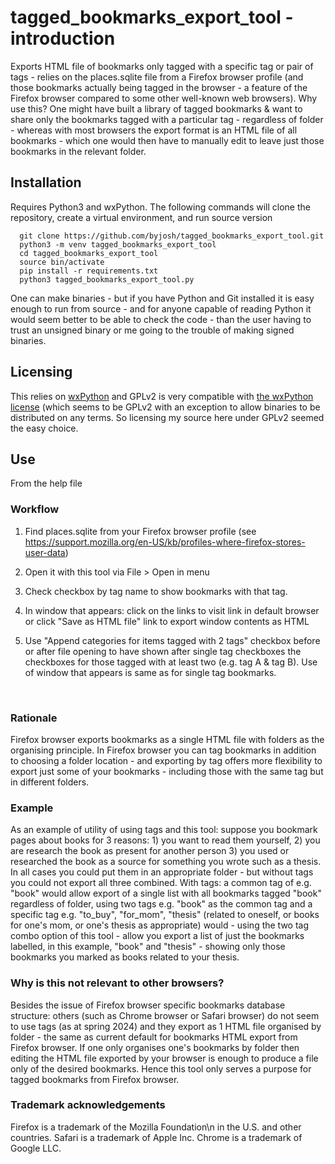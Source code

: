 # tagged_bookmarks_export_tool - introduction
Exports HTML file of bookmarks only tagged with a specific tag or pair of tags - relies on the places.sqlite file from a Firefox browser profile (and those bookmarks actually being tagged in the browser - a feature of the Firefox browser compared to some other well-known web browsers). Why use this? One might have built a library of tagged bookmarks & want to share only the bookmarks tagged with a particular tag - regardless of folder - whereas with most browsers the export format is an HTML file of all bookmarks - which one would then have to manually edit to leave just those bookmarks in the relevant folder.

## Installation
Requires Python3 and wxPython. The following commands will clone the repository, create a virtual environment, and run source version
```
  git clone https://github.com/byjosh/tagged_bookmarks_export_tool.git
  python3 -m venv tagged_bookmarks_export_tool
  cd tagged_bookmarks_export_tool
  source bin/activate
  pip install -r requirements.txt
  python3 tagged_bookmarks_export_tool.py
```

One can make binaries - but if you have Python and Git installed it is easy enough to run from source - and for anyone capable of reading Python it would seem better to be able to check the code - than the user having to trust an unsigned binary or me going to the trouble of making signed binaries.

## Licensing
This relies on [wxPython](https://wxpython.org/) and GPLv2 is very compatible with [the wxPython license](https://wxpython.org/pages/license/) (which seems to be GPLv2 with an exception to allow binaries to be distributed on any terms. So licensing my source here under GPLv2 seemed the easy choice.

## Use
From the help file
        <h3>Workflow</h3>
        <ol>
        <li><p>Find places.sqlite from your Firefox browser profile (see <a href="https://support.mozilla.org/en-US/kb/profiles-where-firefox-stores-user-data">https://support.mozilla.org/en-US/kb/profiles-where-firefox-stores-user-data</a>)</p></li>
        <li><p>Open it with this tool via File &gt; Open in menu</p></li>
        <li><p>Check checkbox by tag name to show bookmarks with that tag.</p></li>
        <li><p>In window that appears: click on the links to visit link in default browser or click "Save as HTML file" link to export window contents as HTML</p></li>
        <li><p>Use "Append categories for items tagged with 2 tags" checkbox before or after file opening to have shown after single tag checkboxes the checkboxes for those tagged with at least two (e.g. tag A & tag B). Use of window that appears is same as for single tag bookmarks.</p></li>
        </ol>\
        <h3>Rationale</h3>
        <p>Firefox browser exports bookmarks as a single HTML file with folders as the organising principle. In Firefox browser you can tag bookmarks in addition to choosing a folder location - and exporting by tag offers more flexibility to export just some of your bookmarks - including those with the same tag but in different folders.</p>
        <h3>Example</h3>
        <p>As an example of utility of using tags and this tool: suppose you bookmark pages about books for 3 reasons: 1) you want to read them yourself, 2) you are research the book as present for another person 3) you used or researched the book as a source for something you wrote such as a thesis. In all cases you could put them in an appropriate folder - but without tags you could not export all three combined. With tags: a common tag of e.g. "book" would allow export of a single list with all bookmarks tagged "book" regardless of folder, using two tags e.g. "book" as the common tag and a specific tag e.g. "to_buy", "for_mom", "thesis" (related to oneself, or books for one\'s mom, or one\'s thesis as appropriate) would - using the two tag combo option of this tool - allow you export a list of just the bookmarks labelled, in this example, "book" and "thesis" - showing only those bookmarks you marked as books related to your thesis.</p>
        <h3>Why is this not relevant to other browsers?</h3>
        <p>Besides the issue of Firefox browser specific bookmarks database structure: others (such as Chrome browser or Safari browser) do not seem to use tags (as at spring 2024) and they export as 1 HTML file organised by folder - the same as current default for bookmarks HTML export from Firefox browser. If one only organises one\'s bookmarks by folder then editing the HTML file exported by your browser is enough to produce a file only of the desired bookmarks. Hence this tool only serves a purpose for tagged bookmarks from Firefox browser.</p>
        <h3>Trademark acknowledgements</h3>
        <p>Firefox is a trademark of the Mozilla Foundation\n in the U.S. and other countries. Safari is a trademark of Apple Inc. Chrome is a trademark of Google LLC.</p>
